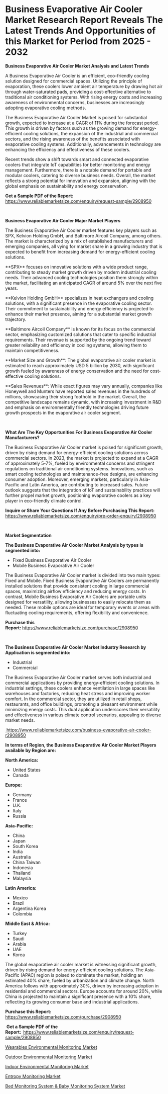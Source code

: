 <p><h1>Business Evaporative Air Cooler Market Research Report Reveals The Latest Trends And Opportunities of this Market for Period from 2025 - 2032</h1></p><p><strong>Business Evaporative Air Cooler Market Analysis and Latest Trends</strong></p>
<p><p>A Business Evaporative Air Cooler is an efficient, eco-friendly cooling solution designed for commercial spaces. Utilizing the principle of evaporation, these coolers lower ambient air temperature by drawing hot air through water-saturated pads, providing a cost-effective alternative to traditional air conditioning systems. With rising energy costs and increasing awareness of environmental concerns, businesses are increasingly adopting evaporative cooling methods.</p><p>The Business Evaporative Air Cooler Market is poised for substantial growth, expected to increase at a CAGR of 11% during the forecast period. This growth is driven by factors such as the growing demand for energy-efficient cooling solutions, the expansion of the industrial and commercial sectors, and the rising awareness of the benefits associated with evaporative cooling systems. Additionally, advancements in technology are enhancing the efficiency and effectiveness of these coolers.</p><p>Recent trends show a shift towards smart and connected evaporative coolers that integrate IoT capabilities for better monitoring and energy management. Furthermore, there is a notable demand for portable and modular coolers, catering to diverse business needs. Overall, the market reflects a strong potential for innovation and expansion, aligning with the global emphasis on sustainability and energy conservation.</p></p>
<p><strong>Get a Sample PDF of the Report:&nbsp;</strong> <a href="https://www.reliablemarketsize.com/enquiry/request-sample/2908950?utm_campaign=2008&utm_medium=2&utm_source=Github&utm_content=ia&utm_term=12032025&utm_id=business-evaporative-air-cooler">https://www.reliablemarketsize.com/enquiry/request-sample/2908950</a></p>
<p>&nbsp;</p>
<p><strong>Business Evaporative Air Cooler Major Market Players</strong></p>
<p><p>The Business Evaporative Air Cooler market features key players such as SPX, Kelvion Holding GmbH, and Baltimore Aircoil Company, among others. The market is characterized by a mix of established manufacturers and emerging companies, all vying for market share in a growing industry that is expected to benefit from increasing demand for energy-efficient cooling solutions.</p><p>**SPX** focuses on innovative solutions with a wide product range, contributing to steady market growth driven by modern industrial cooling needs. Their advanced cooling technologies position them strongly within the market, facilitating an anticipated CAGR of around 5% over the next five years.</p><p>**Kelvion Holding GmbH** specializes in heat exchangers and cooling solutions, with a significant presence in the evaporative cooling sector. Their commitment to sustainability and energy efficiency is projected to enhance their market presence, aiming for a substantial market growth trajectory.</p><p>**Baltimore Aircoil Company** is known for its focus on the commercial sector, emphasizing customized solutions that cater to specific industrial requirements. Their revenue is supported by the ongoing trend toward greater reliability and efficiency in cooling systems, allowing them to maintain competitiveness.</p><p>**Market Size and Growth**: The global evaporative air cooler market is estimated to reach approximately USD 5 billion by 2030, with significant growth fueled by awareness of energy conservation and the need for cost-effective cooling solutions.</p><p>**Sales Revenues**: While exact figures may vary annually, companies like Honeywell and Munters have reported sales revenues in the hundreds of millions, showcasing their strong foothold in the market. Overall, the competitive landscape remains dynamic, with increasing investment in R&D and emphasis on environmentally friendly technologies driving future growth prospects in the evaporative air cooler segment.</p></p>
<p>&nbsp;</p>
<p><strong>What Are The Key Opportunities For Business Evaporative Air Cooler Manufacturers?</strong></p>
<p><p>The Business Evaporative Air Cooler market is poised for significant growth, driven by rising demand for energy-efficient cooling solutions across commercial sectors. In 2023, the market is projected to expand at a CAGR of approximately 5-7%, fueled by environmental concerns and stringent regulations on traditional air conditioning systems. Innovations, such as smart cooling technologies and maintenance-free designs, are enhancing consumer adoption. Moreover, emerging markets, particularly in Asia-Pacific and Latin America, are contributing to increased sales. Future outlook suggests that the integration of IoT and sustainability practices will further propel market growth, positioning evaporative coolers as a key player in eco-friendly climate control.</p></p>
<p><strong>Inquire or Share Your Questions If Any Before Purchasing This Report:</strong> <a href="https://www.reliablemarketsize.com/enquiry/pre-order-enquiry/2908950?utm_campaign=2008&utm_medium=2&utm_source=Github&utm_content=ia&utm_term=12032025&utm_id=business-evaporative-air-cooler">https://www.reliablemarketsize.com/enquiry/pre-order-enquiry/2908950</a></p>
<p>&nbsp;</p>
<p><strong>Market Segmentation</strong></p>
<p><strong>The Business Evaporative Air Cooler Market Analysis by types is segmented into:</strong></p>
<p><ul><li>Fixed Business Evaporative Air Cooler</li><li>Mobile Business Evaporative Air Cooler</li></ul></p>
<p><p>The Business Evaporative Air Cooler market is divided into two main types: Fixed and Mobile. Fixed Business Evaporative Air Coolers are permanently installed solutions that provide consistent cooling in large commercial spaces, maximizing airflow efficiency and reducing energy costs. In contrast, Mobile Business Evaporative Air Coolers are portable units designed for versatility, allowing businesses to easily relocate them as needed. These mobile options are ideal for temporary events or areas with fluctuating cooling requirements, offering flexibility and convenience.</p></p>
<p><strong>Purchase this Report:&nbsp;</strong><a href="https://www.reliablemarketsize.com/purchase/2908950?utm_campaign=2008&utm_medium=2&utm_source=Github&utm_content=ia&utm_term=12032025&utm_id=business-evaporative-air-cooler">https://www.reliablemarketsize.com/purchase/2908950</a></p>
<p>&nbsp;</p>
<p><strong>The Business Evaporative Air Cooler Market Industry Research by Application is segmented into:</strong></p>
<p><ul><li>Industrial</li><li>Commercial</li></ul></p>
<p><p>The Business Evaporative Air Cooler market serves both industrial and commercial applications by providing energy-efficient cooling solutions. In industrial settings, these coolers enhance ventilation in large spaces like warehouses and factories, reducing heat stress and improving worker comfort. In the commercial sector, they are utilized in retail shops, restaurants, and office buildings, promoting a pleasant environment while minimizing energy costs. This dual application underscores their versatility and effectiveness in various climate control scenarios, appealing to diverse market needs.</p></p>
<p><a href="https://www.reliablemarketsize.com/business-evaporative-air-cooler-r2908950?utm_campaign=2008&utm_medium=2&utm_source=Github&utm_content=ia&utm_term=12032025&utm_id=business-evaporative-air-cooler">&nbsp;https://www.reliablemarketsize.com/business-evaporative-air-cooler-r2908950</a></p>
<p><strong>In terms of Region, the Business Evaporative Air Cooler Market Players available by Region are:</strong></p>
<p>
    <p> <strong> North America: </strong>
        <ul>
            <li>United States</li>
            <li>Canada</li>
        </ul>
        </p> 
    <p> <strong> Europe: </strong>
        <ul>
            <li>Germany</li>
            <li>France</li>
            <li>U.K.</li>
            <li>Italy</li>
            <li>Russia</li>
        </ul>
        </p> 
    <p> <strong> Asia-Pacific: </strong>
        <ul>
            <li>China</li>
            <li>Japan</li>
            <li>South Korea</li>
            <li>India</li>
            <li>Australia</li>
            <li>China Taiwan</li>
            <li>Indonesia</li>
            <li>Thailand</li>
            <li>Malaysia</li>
        </ul>
        </p> 
    <p> <strong> Latin America: </strong>
        <ul>
            <li>Mexico</li>
            <li>Brazil</li>
            <li>Argentina Korea</li>
            <li>Colombia</li>
        </ul>
        </p> 
    <p> <strong> Middle East & Africa: </strong>
        <ul>
            <li>Turkey</li>
            <li>Saudi</li>
            <li>Arabia</li>
            <li>UAE</li>
            <li>Korea</li>
        </ul>
    </p>
    </p>
<p><p>The global evaporative air cooler market is witnessing significant growth, driven by rising demand for energy-efficient cooling solutions. The Asia-Pacific (APAC) region is poised to dominate the market, holding an estimated 40% share, fueled by urbanization and climate change. North America follows with approximately 30%, driven by increasing adoption in residential and commercial sectors. Europe accounts for around 20%, while China is projected to maintain a significant presence with a 10% share, reflecting its growing consumer base and industrial applications.</p></p>
<p><strong>Purchase this Report: </strong><a href="https://www.reliablemarketsize.com/purchase/2908950?utm_campaign=2008&utm_medium=2&utm_source=Github&utm_content=ia&utm_term=12032025&utm_id=business-evaporative-air-cooler">https://www.reliablemarketsize.com/purchase/2908950</a></p>
<p>&nbsp;<strong>Get a Sample PDF of the Report:&nbsp;&nbsp;</strong><a href="https://www.reliablemarketsize.com/enquiry/request-sample/2908950?utm_campaign=2008&utm_medium=2&utm_source=Github&utm_content=ia&utm_term=12032025&utm_id=business-evaporative-air-cooler">https://www.reliablemarketsize.com/enquiry/request-sample/2908950</a></p>
<p><strong></strong></p>
<p><p><a href="https://github.com/saguegrody74/Market-Research-Report-List-1/blob/main/wearables-environmental-monitoring-market.md?utm_campaign=2008&utm_medium=2&utm_source=Github&utm_content=ia&utm_term=12032025&utm_id=business-evaporative-air-cooler">Wearables Environmental Monitoring Market</a></p><p><a href="https://github.com/yuukoleuda/Market-Research-Report-List-1/blob/main/outdoor-environmental-monitoring-market.md?utm_campaign=2008&utm_medium=2&utm_source=Github&utm_content=ia&utm_term=12032025&utm_id=business-evaporative-air-cooler">Outdoor Environmental Monitoring Market</a></p><p><a href="https://github.com/marteyfito9/Market-Research-Report-List-1/blob/main/indoor-environmental-monitoring-market.md?utm_campaign=2008&utm_medium=2&utm_source=Github&utm_content=ia&utm_term=12032025&utm_id=business-evaporative-air-cooler">Indoor Environmental Monitoring Market</a></p><p><a href="https://github.com/fungkychiman/Market-Research-Report-List-1/blob/main/entropy-monitoring-market.md?utm_campaign=2008&utm_medium=2&utm_source=Github&utm_content=ia&utm_term=12032025&utm_id=business-evaporative-air-cooler">Entropy Monitoring Market</a></p><p><a href="https://github.com/tornapruttuz/Market-Research-Report-List-1/blob/main/bed-monitoring-system-baby-monitoring-system-market.md?utm_campaign=2008&utm_medium=2&utm_source=Github&utm_content=ia&utm_term=12032025&utm_id=business-evaporative-air-cooler">Bed Monitoring System & Baby Monitoring System Market</a></p></p>
